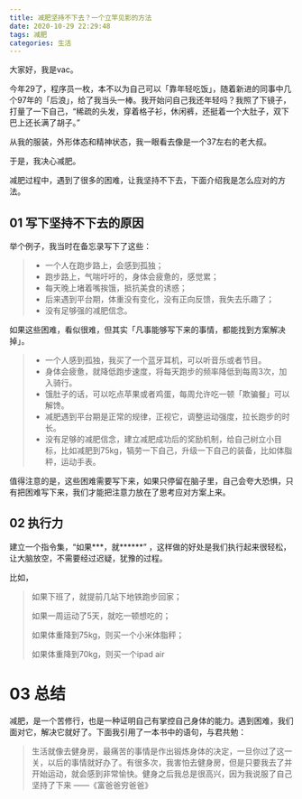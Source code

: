 ```yaml
---
title: 减肥坚持不下去？一个立竿见影的方法
date: 2020-10-29 22:29:48
tags: 减肥
categories: 生活
---
```


大家好，我是vac。

今年29了，程序员一枚，本不以为自己可以「靠年轻吃饭」，随着新进的同事中几个97年的「后浪」，给了我当头一棒。我开始问自己我还年轻吗？我照了下镜子，打量了一下自己，“稀疏的头发，穿着格子衫，休闲裤，还挺着一个大肚子，双下巴上还长满了胡子。”

从我的服装，外形体态和精神状态，我一眼看去像是一个37左右的老大叔。

于是，我决心减肥。

减肥过程中，遇到了很多的困难，让我坚持不下去，下面介绍我是怎么应对的方法。



## 01 写下坚持不下去的原因

举个例子，我当时在备忘录写下了这些：

> - 一个人在跑步路上，会感到孤独；
> - 跑步路上，气喘吁吁的，身体会疲惫的，感觉累；
> - 每天晚上堵着嘴挨饿，抵抗美食的诱惑；
> - 后来遇到平台期，体重没有变化，没有正向反馈，我失去乐趣了；
> - 没有足够强的减肥信念。

如果这些困难，看似很难，但其实「凡事能够写下来的事情，都能找到方案解决掉」。

> - 一个人感到孤独，我买了一个蓝牙耳机，可以听音乐或者节目。
> - 身体会疲惫，就降低跑步速度，将每天跑步的频率降低到每周3次，加入骑行。
> - 饿肚子的话，可以吃点苹果或者鸡蛋，每周允许吃一顿「欺骗餐」可以解馋。
> - 减肥遇到平台期是正常的规律，正视它，调整运动强度，拉长跑步的时长。
> - 没有足够的减肥信念，建立减肥成功后的奖励机制，给自己树立小目标，比如减肥到75kg，犒劳一下自己，升级一下自己的装备，比如体脂秤，运动手表。

值得注意的是，这些困难需要写下来，如果只停留在脑子里，自己会夸大恐惧，只有把困难写下来，我们才能把注意力放在了思考应对方案上来。

## 02 执行力

建立一个指令集，“如果***，就******” ，这样做的好处是我们执行起来很轻松，让大脑放空，不需要经过迟疑，犹豫的过程。

比如，

>如果下班了，就提前几站下地铁跑步回家；
>
>如果一周运动了5天，就吃一顿想吃的；
>
>如果体重降到75kg，则买一个小米体脂秤；
>
>如果体重降到70kg，则买一个ipad air
>
>

# 03 总结

减肥，是一个苦修行，也是一种证明自己有掌控自己身体的能力。遇到困难，我们面对它，解决它就好了。下面我引用了一本书中的语句，与君共勉：

>生活就像去健身房，最痛苦的事情是作出锻炼身体的决定，一旦你过了这一关，以后的事情就好办了。有很多次，我害怕去健身房，但是只要我去了并开始运动，就会感到非常愉快。健身之后我总是很高兴，因为我说服了自己坚持了下来
>																																												——《富爸爸穷爸爸》

